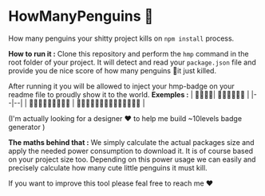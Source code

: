 # HowManyPenguins  🐧
How many penguins your shitty project kills on `npm install` process.

**How to run it :** 
Clone this repository  and perform the `hmp` command in the root folder of your project.
It will detect and read your `package.json` file and provide you de nice score of how many penguins 🐧it just killed.

After running it you will be allowed to inject your hmp-badge on your readme file to proudly show it to the world.
**Exemples :** 
| :knife:🐧🐧🐧| :knife:🐧🐧🐧🐧🐧 |
|--|--|
| :knife:🐧🐧🐧🐧🐧🐧🐧🐧 | :knife:🐧🐧🐧🐧🐧🐧🐧🐧🐧🐧🐧🐧🐧 |

(I'm actually looking for a designer :heart: to help me build ~10levels badge generator )


**The maths behind that :** 
We simply calculate the actual packages size and apply the needed power consumption to download it. It is of course based on your project size too.
Depending on this power usage we can easily and precisely calculate how many cute little penguins it must kill.


If you want to improve this tool please feal free to reach me :heart:
